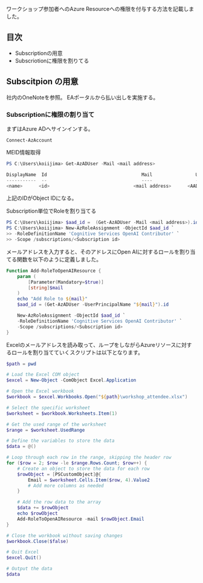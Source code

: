 ワークショップ参加者へのAzure Resourceへの権限を付与する方法を記載しました。

## 目次

- Subscriptionの用意
- Subscriotionに権限を割りてる

## Subscitpion の用意

社内のOneNoteを参照。
EAポータルから払い出しを実施する。

### Subscriptionに権限の割り当て

まずはAzure ADへサインインする。

```
Connect-AzAccount
```

MEID情報取得

```powershell
PS C:\Users\koiijima> Get-AzADUser -Mail <mail address>

DisplayName  Id                                   Mail                UserPrincipalName
-----------  --                                   ----                -----------------
<name>      <id>                               <mail address>      <AAD account name>
```

上記のIDがObject IDになる。


Subscription単位でRoleを割り当てる

```powershell
PS C:\Users\koiijima> $aad_id =  (Get-AzADUser -Mail <mail address>).id
PS C:\Users\koiijima> New-AzRoleAssignment -ObjectId $aad_id `
>> -RoleDefinitionName 'Cognitive Services OpenAI Contributor' `
>> -Scope /subscriptions/<Subscription id>
```

メールアドレスを入力すると、そのアドレスにOpen AIに対するロールを割り当てる関数を以下のように定義しました。

```powershell
Function Add-RoleToOpenAIResource {
    param (
        [Parameter(Mandatory=$true)]
        [string]$mail
    )
    echo "Add Role to ${mail}"
    $aad_id = (Get-AzADUser -UserPrincipalName "${mail}").id

    New-AzRoleAssignment -ObjectId $aad_id `
    -RoleDefinitionName 'Cognitive Services OpenAI Contributor' `
    -Scope /subscriptions/<Subscription id>
}
```


Excelのメールアドレスを読み取って、ループをしながらAzureリソースに対するロールを割り当てていくスクリプトは以下となります。


```powershell
$path = pwd

# Load the Excel COM object
$excel = New-Object -ComObject Excel.Application

# Open the Excel workbook
$workbook = $excel.Workbooks.Open("${path}\workshop_attendee.xlsx")

# Select the specific worksheet
$worksheet = $workbook.Worksheets.Item(1)

# Get the used range of the worksheet
$range = $worksheet.UsedRange

# Define the variables to store the data
$data = @()

# Loop through each row in the range, skipping the header row
for ($row = 2; $row -le $range.Rows.Count; $row++) {
    # Create an object to store the data for each row
    $rowObject = [PSCustomObject]@{
        Email = $worksheet.Cells.Item($row, 4).Value2
        # Add more columns as needed
    }

    # Add the row data to the array
    $data += $rowObject
    echo $rowObject
    Add-RoleToOpenAIResource -mail $rowObject.Email
}

# Close the workbook without saving changes
$workbook.Close($false)

# Quit Excel
$excel.Quit()

# Output the data
$data
```
